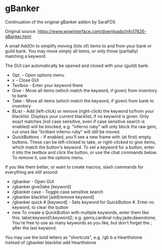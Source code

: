 # gBanker
Continuation of the original gBanker addon by SaraFDS

Original source: https://www.wowinterface.com/downloads/info17826-gBanker.html

A small AddOn to simplify moving (lots of) items to and from your bank or guild bank. You may move simply all items, or only those (partially) matching a keyword.

The GUI can automatically be opened and closed with your (guild) bank.

- Opt. - Open options menu
- x - Close GUI
- Textbox - Enter your keyword there
- Give - Move all items (which match the keyword, if given) from inventory to bank
- Take - Move all items (which match the keyword, if given) from bank to inventory
- BList - Add (left-click) or remove (right-click) the keyword to/from your blacklist. Displays your current blacklist, if no keyword is given. Only exact matches (not case sensitive, even if case sensitive search is enabled) will be blocked, e.g. "inferno ruby" will only block the raw gem, cut ones like "brilliant inferno ruby" will still be moved.
- QuickButtons - If enabled, you'll see a new frame with (at first) empty buttons. These can be left-clicked to take, or right-clicked to give items, which match the button's keyword. To set a keyword for a button, enter it into the textbox and click the button, or use the chat commands below. To remove it, use the options menu.

If you like them better, or want to create macros, slash commands for everything are still around:

- /gbanker - Open GUI
- /gbanker give|take [keyword]
- /gbanker case - Toggle case sensitive search
- /gbanker blacklist [add|remove keyword]
- /gbanker quick # [keyword] - Sets keyword for QuickButton #. Enter no keyword, to clear the button
- new To create a QuickButton with multiple keywords, enter them like this: label;keyword1;keyword2; e.g. gems;cardinal ruby;jade;dawnstone; You're free to use as many keywords as you like, but don't forget the ; after the last keyword.

You may use the bold letters as "shortcuts", e.g. /gb b a Hearthstone instead of /gbanker blacklist add Hearthstone